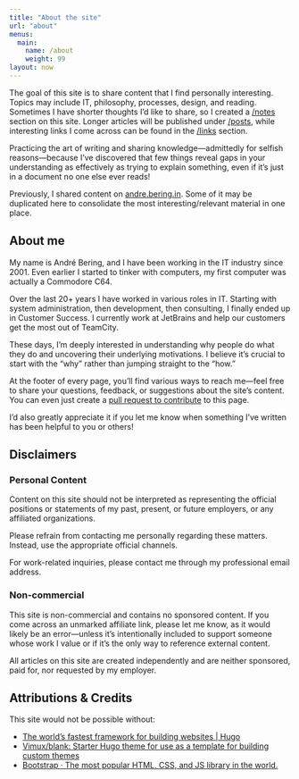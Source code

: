 ```yaml
---
title: "About the site"
url: "about"
menus:
  main:
    name: /about
    weight: 99
layout: now
---
```


The goal of this site is to share content that I find personally interesting. Topics may include IT, philosophy, processes, design, and reading.
Sometimes I have shorter thoughts I’d like to share, so I created a [/notes](/notes) section on this site. Longer articles will be published under [/posts](/posts), while interesting links I come across can be found in the [/links](/links) section.

Practicing the art of writing and sharing knowledge—admittedly for selfish reasons—because I’ve discovered that few things reveal gaps in your understanding as effectively as trying to explain something, even if it’s just in a document no one else ever reads!

Previously, I shared content on [andre.bering.in](andre.bering.in). Some of it may be duplicated here to consolidate the most interesting/relevant material in one place.

## About me

My name is André Bering, and I have been working in the IT industry since 2001. Even earlier I started to tinker with computers, my first computer was actually a Commodore C64.

Over the last 20+ years I have worked in various roles in IT. Starting with system administration, then development, then consulting, I finally ended up in Customer Success. I currently work at JetBrains and help our customers get the most out of TeamCity.

These days, I’m deeply interested in understanding why people do what they do and uncovering their underlying motivations. I believe it’s crucial to start with the “why” rather than jumping straight to the “how.”

At the footer of every page, you’ll find various ways to reach me—feel free to share your questions, feedback, or suggestions about the site’s content. You can even just create a [pull request to contribute](https://github.com/eBerdnA/wordshavemeaning) to this page.

I’d also greatly appreciate it if you let me know when something I’ve written has been helpful to you or others!

## Disclaimers

### Personal Content

Content on this site should not be interpreted as representing the official positions or statements of my past, present, or future employers, or any affiliated organizations.

Please refrain from contacting me personally regarding these matters. Instead, use the appropriate official channels.

For work-related inquiries, please contact me through my professional email address.

### Non-commercial

This site is non-commercial and contains no sponsored content. If you come across an unmarked affiliate link, please let me know, as it would likely be an error—unless it’s intentionally included to support someone whose work I value or if it’s the only way to reference external content.

All articles on this site are created independently and are neither sponsored, paid for, nor requested by my employer.

## Attributions & Credits

This site would not be possible without:

- [The world’s fastest framework for building websites | Hugo](https://gohugo.io/)
- [Vimux/blank: Starter Hugo theme for use as a template for building custom themes](https://github.com/Vimux/blank)
- [Bootstrap · The most popular HTML, CSS, and JS library in the world.](https://getbootstrap.com/)
